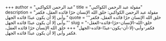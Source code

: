 +++
author = "عبد الرحمن الكواكبي"
title = "مقولة عبد الرحمن الكواكبي"
description = "مقولة عبد الرحمن الكواكبي: خلق الله الإنسان حرًا قائده العقل، فكفر وأبى إلا أن يكون عبدًا قائده الجهل."
quote = '''خلق الله الإنسان حرًا قائده العقل، فكفر وأبى إلا أن يكون عبدًا قائده الجهل.'''
slug = "خلق-الله-الإنسان-حرًا-قائده-العقل-فكفر-وأبى-إلا-أن-يكون-عبدًا-قائده-الجهل"
+++
خلق الله الإنسان حرًا قائده العقل، فكفر وأبى إلا أن يكون عبدًا قائده الجهل.
